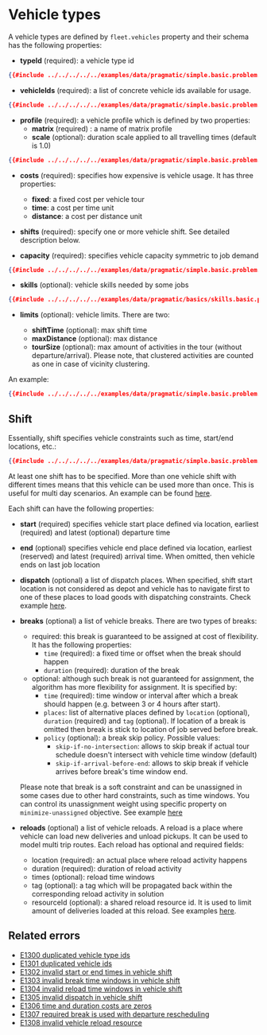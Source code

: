 # Vehicle types

A vehicle types are defined by `fleet.vehicles` property and their schema has the following properties:

- **typeId** (required): a vehicle type id
```json
{{#include ../../../../../examples/data/pragmatic/simple.basic.problem.json:100}}
```

- **vehicleIds** (required): a list of concrete vehicle ids available for usage.
```json
{{#include ../../../../../examples/data/pragmatic/simple.basic.problem.json:101:103}}
```

- **profile** (required): a vehicle profile which is defined by two properties:
    - **matrix** (required) : a name of matrix profile
    - **scale** (optional): duration scale applied to all travelling times (default is 1.0)
```json
{{#include ../../../../../examples/data/pragmatic/simple.basic.problem.json:104:106}}
```

- **costs** (required): specifies how expensive is vehicle usage. It has three properties:
                                     
    - **fixed**: a fixed cost per vehicle tour
    - **time**: a cost per time unit
    - **distance**: a cost per distance unit

- **shifts** (required): specify one or more vehicle shift. See detailed description below.

- **capacity** (required): specifies vehicle capacity symmetric to job demand
```json
{{#include ../../../../../examples/data/pragmatic/simple.basic.problem.json:130:132}}
```

- **skills** (optional): vehicle skills needed by some jobs
```json
{{#include ../../../../../examples/data/pragmatic/basics/skills.basic.problem.json:131:133}}
```

- **limits** (optional): vehicle limits. There are two:
    
    - **shiftTime** (optional): max shift time
    - **maxDistance** (optional): max distance
    - **tourSize** (optional): max amount of activities in the tour (without departure/arrival). Please note, that
      clustered activities are counted as one in case of vicinity clustering.

An example:

```json
{{#include ../../../../../examples/data/pragmatic/simple.basic.problem.json:99:133}}
``` 

## Shift

Essentially, shift specifies vehicle constraints such as time, start/end locations, etc.:

```json
{{#include ../../../../../examples/data/pragmatic/simple.basic.problem.json:112:129}}
```

At least one shift has to be specified. More than one vehicle shift with different times means that this vehicle can be
used more than once. This is useful for multi day scenarios. An example can be found [here](../../../examples/pragmatic/basics/multi-day.md).

Each shift can have the following properties:

- **start** (required) specifies vehicle start place defined via location, earliest (required) and latest (optional) departure time
- **end** (optional) specifies vehicle end place defined via location, earliest (reserved) and latest (required) arrival time.
    When omitted, then vehicle ends on last job location
- **dispatch** (optional) a list of dispatch places. When specified, shift start location is not considered as depot and
    vehicle has to navigate first to one of these places to load goods with dispatching constraints.
  Check example [here](../../../examples/pragmatic/basics/dispatch.md).
- **breaks** (optional) a list of vehicle breaks. There are two types of breaks:
    * required: this break is guaranteed to be assigned at cost of flexibility. It has the following properties:
      - `time` (required): a fixed time or offset when the break should happen
      - `duration` (required): duration of the break
    * optional: although such break is not guaranteed for assignment, the algorithm has more flexibility for assignment.
      It is specified by:
      - `time` (required): time window or interval after which a break should happen (e.g. between 3 or 4 hours after start).
      - `places`: list of alternative places defined by `location` (optional), `duration` (required) and `tag` (optional).
        If location of a break is omitted then break is stick to location of job served before break.
      - `policy` (optional): a break skip policy. Possible values:
        * `skip-if-no-intersection`: allows to skip break if actual tour schedule doesn't intersect with vehicle time window (default)
        * `skip-if-arrival-before-end`: allows to skip break if vehicle arrives before break's time window end.

  Please note that break is a soft constraint and can be unassigned in some cases due to other hard constraints, such
  as time windows. You can control its unassignment weight using specific property on `minimize-unassigned` objective.
  See example [here](../../../examples/pragmatic/basics/break.md)
- **reloads** (optional) a list of vehicle reloads. A reload is a place where vehicle can load new deliveries and unload
    pickups. It can be used to model multi trip routes.
  Each reload has optional and required fields:
    - location (required): an actual place where reload activity happens
    - duration (required): duration of reload activity
    - times (optional): reload time windows
    - tag (optional): a tag which will be propagated back within the corresponding reload activity in solution
    - resourceId (optional): a shared reload resource id. It is used to limit amount of deliveries loaded at this reload.
  See examples [here](../../../examples/pragmatic/basics/reload.md).


## Related errors

* [E1300 duplicated vehicle type ids](../errors/index.md#e1300)
* [E1301 duplicated vehicle ids](../errors/index.md#e1301)
* [E1302 invalid start or end times in vehicle shift](../errors/index.md#e1302)
* [E1303 invalid break time windows in vehicle shift](../errors/index.md#e1303)
* [E1304 invalid reload time windows in vehicle shift](../errors/index.md#e1304)
* [E1305 invalid dispatch in vehicle shift](../errors/index.md#e1305)
* [E1306 time and duration costs are zeros](../errors/index.md#e1306)
* [E1307 required break is used with departure rescheduling](../errors/index.md#e1307)
* [E1308 invalid vehicle reload resource](../errors/index.md#e1308)